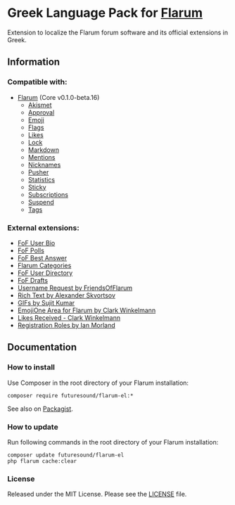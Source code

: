 # Greek Language Pack for [Flarum](https://flarum.org/)

Extension to localize the Flarum forum software and its official extensions in Greek.

## Information


### Compatible with:

- [Flarum](https://github.com/flarum/core) (Core v0.1.0-beta.16)
  - [Akismet](https://github.com/flarum/flarum-ext-akismet)
  - [Approval](https://github.com/flarum/flarum-ext-approval)
  - [Emoji](https://github.com/flarum/emoji)
  - [Flags](https://github.com/flarum/flags)
  - [Likes](https://github.com/flarum/likes)
  - [Lock](https://github.com/flarum/lock)
  - [Markdown](https://github.com/flarum/markdown)
  - [Mentions](https://github.com/flarum/mentions)
  - [Nicknames](https://github.com/flarum/nicknames)
  - [Pusher](https://github.com/flarum/pusher)
  - [Statistics](https://github.com/flarum/statistics)
  - [Sticky](https://github.com/flarum/sticky)
  - [Subscriptions](https://github.com/flarum/subscriptions)
  - [Suspend](https://github.com/flarum/suspend)
  - [Tags](https://github.com/flarum/tags)

### External extensions:
  - [FoF User Bio](https://github.com/FriendsOfFlarum/user-bio)
  - [FoF Polls](https://github.com/FriendsOfFlarum/polls)
  - [FoF Best Answer](https://github.com/FriendsOfFlarum/best-answer)
  - [Flarum Categories](https://github.com/askvortsov1/flarum-categories)
  - [FoF User Directory](https://github.com/FriendsOfFlarum/user-directory)
  - [FoF Drafts](https://github.com/FriendsOfFlarum/drafts)
  - [Username Request by FriendsOfFlarum](https://github.com/FriendsOfFlarum/username-request)
  - [Rich Text by Alexander Skvortsov](https://github.com/askvortsov1/flarum-rich-text)
  - [GIFs by Sujit Kumar](https://github.com/therealsujitk/flarum-ext-gifs)
  - [EmojiOne Area for Flarum by Clark Winkelmann](https://github.com/clarkwinkelmann/flarum-ext-emojionearea)
  - [Likes Received - Clark Winkelmann](https://github.com/clarkwinkelmann/flarum-ext-likes-received)
  - [Registration Roles by Ian Morland](https://github.com/imorland/flarum-regrole)

## Documentation

### How to install

Use Composer in the root directory of your Flarum installation:

```text
composer require futuresound/flarum-el:*
```

See also on [Packagist](https://packagist.org/packages/futuresound/flarum-el).

### How to update

Run following commands in the root directory of your Flarum installation:

```text
composer update futuresound/flarum-el
php flarum cache:clear
```


### License

Released under the MIT License. Please see the [LICENSE](LICENSE) file.
